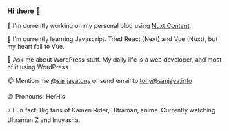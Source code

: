 ### Hi there 👋

🔭 I’m currently working on my personal blog using [Nuxt Content](https://content.nuxtjs.org/).

🌱 I’m currently learning Javascript. Tried React (Next) and Vue (Nuxt), but my heart fall to Vue.

💬 Ask me about WordPress stuff. My daily life is a web developer, and most of it using WordPress

📫 Mention me [@sanjayatony](https://twitter.com/sanjayatony) or send email to tony@sanjaya.info

😄 Pronouns: He/His

⚡ Fun fact: Big fans of Kamen Rider, Ultraman, anime. Currently watching Ultraman Z and Inuyasha.



<!--
**sanjayatony/sanjayatony** is a ✨ _special_ ✨ repository because its `README.md` (this file) appears on your GitHub profile.

Here are some ideas to get you started:

- 🔭 I’m currently working on ...
- 🌱 I’m currently learning ...
- 👯 I’m looking to collaborate on ...
- 🤔 I’m looking for help with ...
- 💬 Ask me about ...
- 📫 How to reach me: ...
- 😄 Pronouns: ...
- ⚡ Fun fact: ...
-->
